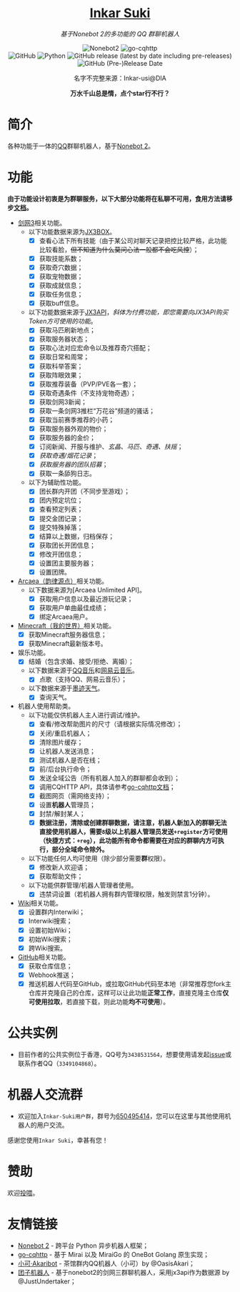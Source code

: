 <div align="center">

# [Inkar Suki](https://www.inkar-suki.xyz)

_基于Nonebot 2的多功能的 QQ 群聊机器人_

![Nonebot2](https://img.shields.io/badge/Nonebot2-Release_v2.0.0_beta.5-brightgreen)
![go-cqhttp](https://img.shields.io/badge/go--cqhttp-v1.0.0_rc3-brightgreen)
<br>
![GitHub](https://img.shields.io/github/license/codethink-cn/Inkar-Suki)
![Python](https://img.shields.io/badge/Python-3.8+-blue)
![GitHub release (latest by date including pre-releases)](https://img.shields.io/github/v/release/codethink-cn/Inkar-Suki?include_prereleases)
![GitHub (Pre-)Release Date](https://img.shields.io/github/release-date-pre/codethink-cn/Inkar-Suki)

名字不完整来源：Inkar-usi@DIA

**万水千山总是情，点个star行不行？**

</div>
    
# 简介
各种功能于一体的[QQ](https://im.qq.com)群聊机器人，基于[Nonebot 2](https://v2.nonebot.dev)。

# 功能
**由于功能设计初衷是为群聊服务，以下大部分功能将在私聊不可用，食用方法请移步[文档](https://www.inkar-suki.xyz)。**
- [剑网3](https://jx3.xoyo.com)相关功能。
    - 以下功能数据来源为[JX3BOX](https://www.jx3box.com)。
        - [x] 查看心法下所有技能（由于某公司对聊天记录把控比较严格，此功能比较看脸，~~但不知道为什么莫问心法一般都不会吃风控~~）；
        - [x] 获取技能系数；
        - [x] 获取奇穴数据；
        - [x] 获取宠物数据；
        - [x] 获取成就信息；
        - [x] 获取任务信息；
        - [x] 获取buff信息。
    - 以下功能数据来源于[JX3API](https://www.jx3api.com)，*斜体为付费功能，即您需要向JX3API购买Token方可使用的功能*。
        - [x] 获取马匹刷新地点；
        - [x] 获取服务器状态；
        - [x] 获取心法对应宏命令以及推荐奇穴搭配；
        - [x] 获取日常和周常；
        - [x] 获取科举答案；
        - [x] 获取阵眼效果；
        - [x] 获取推荐装备（PVP/PVE各一套）；
        - [x] 获取奇遇条件（不支持宠物奇遇）；
        - [x] 获取剑网3新闻；
        - [x] 获取一条剑网3推栏“万花谷”频道的骚话；
        - [x] 获取当前赛季推荐的小药；
        - [x] 获取服务器外观的物价；
        - [x] 获取服务器的金价；
        - [x] 订阅新闻、开服与维护、*玄晶、马匹、奇遇、扶摇*；
        - [x] *获取奇遇/烟花记录*；
        - [x] *获取服务器的团队招募*；
        - [x] 获取一条舔狗日志。
    - 以下为辅助性功能。
        - [x] 团长群内开团（不同步至游戏）；
        - [x] 团内预定坑位；
        - [x] 查看预定列表；
        - [x] 提交金团记录；
        - [x] 提交特殊掉落；
        - [x] 结算以上数据，归档保存；
        - [x] 获取团长开团信息；
        - [x] 修改开团信息；
        - [x] 设置团主要服务器；
        - [x] 设置团牌。
- [Arcaea（韵律源点）](https://arcaea.lowiro.com/zh)相关功能。
    - 以下数据来源为[Arcaea Unlimited API]。
        - [x] 获取用户信息以及最近游玩记录；
        - [x] 获取用户单曲最佳成绩；
        - [x] 绑定Arcaea用户。
- [Minecraft（我的世界）](https://www.minecraft.net/zh-hans)相关功能。
    - [x] 获取Minecraft服务器信息；
    - [x] 获取Minecraft最新版本号。
- 娱乐功能。
    - [x] 结婚（包含求婚、接受/拒绝、离婚）；
    - 以下数据来源于[QQ音乐](https://y.qq.com)和[网易云音乐](https://music.163.com)。
        - [x] 点歌（支持QQ、网易云音乐）；
    - 以下数据来源于[墨迹天气](http://m.moji.com/)。
        - [x] 查询天气。
- 机器人使用帮助类。
    - 以下功能仅供机器人主人进行调试/维护。
        - [x] 查看/修改帮助图片的尺寸（请根据实际情况修改）；
        - [x] 关闭/重启机器人；
        - [x] 清除图片缓存；
        - [x] 让机器人发送消息；
        - [x] 测试机器人是否在线；
        - [x] 前/后台执行命令；
        - [x] 发送全域公告（所有机器人加入的群聊都会收到）；
        - [x] 调用CQHTTP API，具体请参考[go-cqhttp文档](https://docs.go-cqhttp.org)；
        - [x] 截图网页（需网络支持）；
        - [x] 设置**机器人**管理员；
        - [x] 封禁/解封某人；
        - [x] **数据注册，清除或创建群聊数据，请注意，机器人新加入的群聊无法直接使用机器人，需要`8`级以上机器人管理员发送`+register`方可使用（快捷方式：`+reg`），此功能所有命令都需要在对应的群聊内方可执行，部分全域命令除外。**
    - 以下功能任何人均可使用（除少部分需要**群**权限）。
        - [x] 修改新人欢迎语；
        - [x] 获取帮助文件；
    - 以下功能供群管理/机器人管理者使用。
        - [x] 违禁词设置（若机器人拥有群内管理权限，触发则禁言1分钟）。
- [Wiki](https://www.mediawiki.org)相关功能。
    - [x] 设置群内Interwiki；
    - [x] Interwiki搜索；
    - [x] 设置初始Wiki；
    - [x] 初始Wiki搜索；
    - [x] 跨Wiki搜索。
- [GitHub](https://github.com)相关功能。
    - [x] 获取仓库信息；
    - [x] Webhook推送；
    - [x] 推送机器人代码至GitHub，或拉取GitHub代码至本地（非常推荐您fork主仓库并克隆自己的仓库，这样可以让此功能**正常工作**，直接克隆主仓库**仅可使用拉取**，若直接下载，则此功能**均不可使用**）。

# 公共实例
- 目前作者的公共实例位于香港，QQ号为`3438531564`，想要使用请发起[issue](https://github.com/codethink-cn/Inkar-Suki/issues)或联系作者QQ（`3349104868`）。

# 机器人交流群
- 欢迎加入`Inkar-Suki用户群`，群号为[650495414](https://jq.qq.com/?_wv=1027&k=JazIPJxf)，您可以在这里与其他使用机器人的用户交流。

感谢您使用`Inkar Suki`，幸甚有您！

# 赞助
欢迎[投喂](https://afdian.net/a/Inkar-Suki)。

# 友情链接
- [Nonebot 2](https://v2.nonebot.dev/) - 跨平台 Python 异步机器人框架；
- [go-cqhttp](https://docs.go-cqhttp.org/) - 基于 Mirai 以及 MiraiGo 的 OneBot Golang 原生实现；
- [小可·Akaribot](https://github.com/Teahouse-Studios/akari-bot) - 茶馆群内QQ机器人（小可）by @OasisAkari；
- [团子机器人](https://github.com/JustUndertaker/mini_jx3_bot) - 基于nonebot2的剑网三群聊机器人，采用jx3api作为数据源 by @JustUndertaker；
